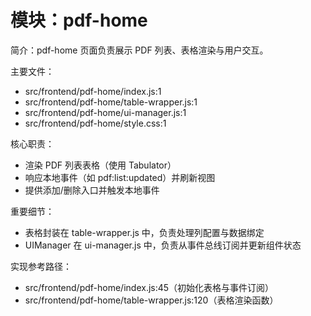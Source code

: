 # 模块：pdf-home

简介：pdf-home 页面负责展示 PDF 列表、表格渲染与用户交互。

主要文件：
- src/frontend/pdf-home/index.js:1
- src/frontend/pdf-home/table-wrapper.js:1
- src/frontend/pdf-home/ui-manager.js:1
- src/frontend/pdf-home/style.css:1

核心职责：
- 渲染 PDF 列表表格（使用 Tabulator）
- 响应本地事件（如 pdf:list:updated）并刷新视图
- 提供添加/删除入口并触发本地事件

重要细节：
- 表格封装在 table-wrapper.js 中，负责处理列配置与数据绑定
- UIManager 在 ui-manager.js 中，负责从事件总线订阅并更新组件状态

实现参考路径：
- src/frontend/pdf-home/index.js:45（初始化表格与事件订阅）
- src/frontend/pdf-home/table-wrapper.js:120（表格渲染函数）
